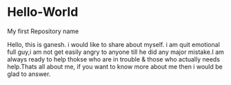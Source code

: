 # Hello-World
My first Repository name

Hello, this is ganesh. i would like to share about myself. i am quit emotional full guy,i am not get easily angry to anyone till he did any major mistake.I am always ready to help thokse who are in trouble & those who actually needs help.Thats all about me, if you want to know more about me then i would be glad to answer.

